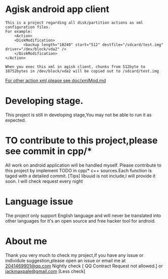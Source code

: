 # Agisk android app client
    This is a project regarding all disk/partition actions as xml configuration files.
    For example:
        <Action>
        <DiskModification>
            <backup length="10240" start="512" destfile="/sdcard/test.img" driver="/dev/block/vda2" />
        </DiskModification>
    </Action>
    
    When you exec this xml in agisk client, chunks from 512byte to 10752bytes in /dev/block/vda2 will be copied out to /sdcard/test.img
    
[For other action xml,please see doc/xmlMod.md](doc/xmlMod.md)

# Developing stage.
  This project is still in developing stage,You may not be able to run it as expected.
  
# TO contribute to this project,please see commit in cpp/* 
  All work on android application will be handled myself. Please contribute to this project by implement TODO in cpp/*
  c++ sources.Each function is taged with a detailed commit.
  [Tips] libuuid is not include,I will provide it soon.
  I will check request every night 
  
# Language issue
  The project only support English language and will never be translated into other languages
  for it's an open source and free hacker tool for android.
  
# About me
  Thank you very much to check my project,if you have any issue or individule suggestion,please open an issue or email me at
  2041469901@qq.com Nightly check [ QQ Contract Request not allowed.]
   or jackmaxpale@gmail.com [Less check]
  

